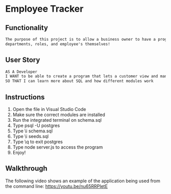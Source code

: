# Employee Tracker

## Functionality
```md
The purpose of this project is to allow a business owner to have a program that can allow them to add and manage their employee's salaries,
departments, roles, and employee's themselves!
```

## User Story

```md
AS A Developer
I WANT to be able to create a program that lets a customer view and manage the departments, roles, and employees in their company
SO THAT I can learn more about SQL and how different modules work
```
## Instructions
1. Open the file in Visual Studio Code
2. Make sure the correct modules are installed
3. Run the integrated terminal on schema.sql
4. Type psql -U postgres
5. Type \i schema.sql
6. Type \i seeds.sql
7. Type \q to exit postgres
8. Type node server.js to access the program
9. Enjoy!


## Walkthrough

The following video shows an example of the application being used from the command line: https://youtu.be/nu65RRPIetE